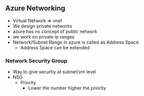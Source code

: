 ## Azure Networking

* Virtual Network => vnet
* We design private networks
* azure has no concept of public network
* we work on private ip ranges
* Network/Subnet Range in azure is called as Address Space
    * Address Space can be extended

### Network Security Group
* Way to give securtiy at subnet/vm level
* NSG
    * Priority
        * Lower the number higher the priority